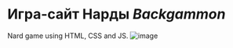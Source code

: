 Игра-сайт Нарды *Backgammon*
===
Nard game using HTML, CSS and JS.
![image](https://github.com/raduma142/nard/assets/69161202/3bb62551-b131-4b36-8712-a0a01fe25f57)
